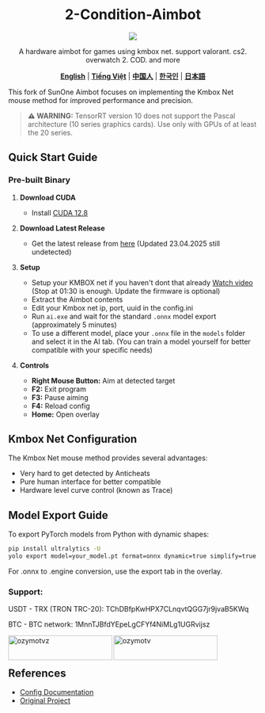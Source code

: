 <div align="center">
 <h1>2-Condition-Aimbot</h1>
 <img src="https://img.shields.io/badge/Live%20Status-UNDETECTED-green" />

A hardware aimbot for games using kmbox net. support valorant. cs2. overwatch 2. COD. and more

[**English**](.README.md)  |  [**Tiếng Việt**](./2CA/include/README.vi.md)   |   [**中国人**](.README.md)    |    [**한국인**](.README.md)   |    [**日本語**](.README.md)  

</div>

This fork of SunOne Aimbot focuses on implementing the Kmbox Net mouse method for improved performance and precision.

> **⚠️ WARNING:** TensorRT version 10 does not support the Pascal architecture (10 series graphics cards). Use only with GPUs of at least the 20 series.

## Quick Start Guide

### Pre-built Binary
1. **Download CUDA**
   - Install [CUDA 12.8](https://developer.nvidia.com/cuda-12-8-0-download-archive)

2. **Download Latest Release**
   - Get the latest release from [here](https://mega.nz/folder/BSsFXKiC#tnvF41b7kN-Y8IqWlKTfLQ) (Updated 23.04.2025 still undetected)

3. **Setup**
   - Setup your KMBOX net if you haven't dont that already [Watch video](https://www.youtube.com/watch?v=LCrx8FC49d4) (Stop at 01:30 is enough. Update the firmware is optional)
   - Extract the Aimbot contents
   - Edit your Kmbox net ip, port, uuid in the config.ini
   - Run `ai.exe` and wait for the standard `.onnx` model export (approximately 5 minutes)
   - To use a different model, place your `.onnx` file in the `models` folder and select it in the AI tab. (You can train a model yourself for better compatible with your specific needs)
  
4. **Controls**
   - **Right Mouse Button:** Aim at detected target
   - **F2:** Exit program
   - **F3:** Pause aiming
   - **F4:** Reload config
   - **Home:** Open overlay

## Kmbox Net Configuration
The Kmbox Net mouse method provides several advantages:
- Very hard to get detected by Anticheats
- Pure human interface for better compatible
- Hardware level curve control (known as Trace)

## Model Export Guide
To export PyTorch models from Python with dynamic shapes:
```bash
pip install ultralytics -U
yolo export model=your_model.pt format=onnx dynamic=true simplify=true
```
For .onnx to .engine conversion, use the export tab in the overlay.

<h3 align="left">Support:</h3>

USDT - TRX (TRON TRC-20): TChDBfpKwHPX7CLnqvtQGG7jr9jvaB5KWq

BTC - BTC network: 1MnnTJBfdYEpeLgCFYf4NiMLg1UGRvijsz

<p><a href="https://www.buymeacoffee.com/ozymotvz"> <img align="left" src="https://cdn.buymeacoffee.com/buttons/v2/default-yellow.png" height="50" width="210" alt="ozymotvz" /></a><a href="https://ko-fi.com/ozymotv"> <img align="left" src="https://cdn.ko-fi.com/cdn/kofi3.png?v=3" height="50" width="210" alt="ozymotv" /></a></p><br><br>



## References
- [Config Documentation](https://github.com/SunOner/sunone_aimbot_docs/blob/main/config/config_cpp.md)
- [Original Project](https://github.com/SunOner/sunone_aimbot_cpp)
